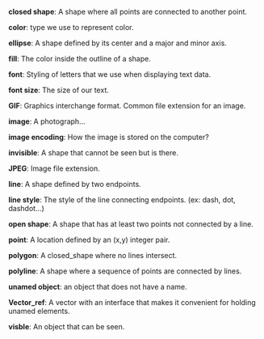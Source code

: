 **closed shape**: A shape where all points are connected to another point.

**color**: type we use to represent color.

**ellipse**: A shape defined by its center and a major and minor axis.

**fill**: The color inside the outline of a shape.

**font**: Styling of letters that we use when displaying text data.

**font size**: The size of our text.

**GIF**: Graphics interchange format. Common file extension for an image.

**image**: A photograph...

**image encoding**:  How the image is stored on the computer?

**invisible**: A shape that cannot be seen but is there.

**JPEG**: Image file extension.

**line**: A shape defined by two endpoints.

**line style**: The style of the line connecting endpoints. (ex: dash, dot, dashdot...)

**open shape**: A shape that has at least two points not connected by a line.

**point**: A location defined by an (x,y) integer pair.

**polygon**: A closed_shape where no lines intersect.

**polyline**: A shape where a sequence of points are connected by lines.

**unamed object**: an object that does not have a name.

**Vector_ref**: A vector with an interface that makes it convenient for holding unamed elements.

**visble**: An object that can be seen.
